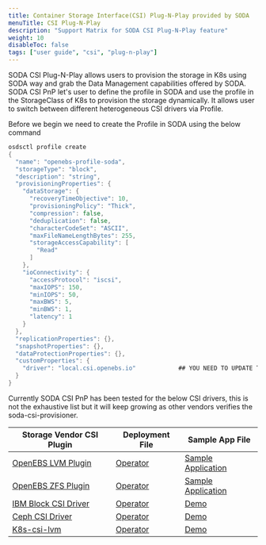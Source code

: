 ```yaml
---
title: Container Storage Interface(CSI) Plug-N-Play provided by SODA
menuTitle: CSI Plug-N-Play
description: "Support Matrix for SODA CSI Plug-N-Play feature"
weight: 10
disableToc: false
tags: ["user guide", "csi", "plug-n-play"] 
---
```


SODA CSI Plug-N-Play allows users to provision the storage in K8s using SODA way and grab the Data Management capabilities offered by SODA.
SODA CSI PnP let's user to define the profile in SODA and use the profile in the StorageClass of K8s to provision the storage 
dynamically. It allows user to switch between different heterogeneous CSI drivers via Profile.
    
Before we begin we need to create the Profile in SODA using the below command
```go
osdsctl profile create
{
  "name": "openebs-profile-soda",
  "storageType": "block",
  "description": "string",
  "provisioningProperties": {
    "dataStorage": {
      "recoveryTimeObjective": 10,
      "provisioningPolicy": "Thick",
      "compression": false,
      "deduplication": false,
      "characterCodeSet": "ASCII",
      "maxFileNameLengthBytes": 255,
      "storageAccessCapability": [
        "Read"
      ]
    },
    "ioConnectivity": {
      "accessProtocol": "iscsi",
      "maxIOPS": 150,
      "minIOPS": 50,
      "maxBWS": 5,
      "minBWS": 1,
      "latency": 1
    }
  },
  "replicationProperties": {},
  "snapshotProperties": {},
  "dataProtectionProperties": {},
  "customProperties": {
    "driver": "local.csi.openebs.io"            ## YOU NEED TO UPDATE THE DRIVER WITH VENDOR DRIVER NAME
  }
}
```

Currently SODA CSI PnP has been tested for the below CSI drivers, this is not the exhaustive list but it will keep growing as other vendors verifies the soda-csi-provisioner.  


<table>
   <thead>
      <tr>
         <th>Storage Vendor CSI Plugin</th>
         <th>Deployment File</th>
         <th>Sample App File</th>
      </tr>
   </thead>
   <tbody>
      <tr>
         <td><a href="https://github.com/openebs/lvm-localpv">OpenEBS LVM Plugin</a></td>
         <td><a href="https://github.com/asifdxtreme/soda-ucp/blob/main/examples/openebs/driver/lvm-operator.yaml">Operator</a> </td>
         <td><a href="https://github.com/asifdxtreme/soda-ucp/blob/main/examples/openebs/app/app.yaml">Sample Application</a></td>
      </tr>
      <tr>
         <td><a href="https://github.com/openebs/zfs-localpv"> OpenEBS ZFS Plugin</a></td>
         <td><a href="https://github.com/asifdxtreme/soda-ucp/blob/main/examples/openebs/driver/zfs-operator.yaml">Operator</a></td>
         <td><a href="https://github.com/asifdxtreme/soda-ucp/blob/main/examples/openebs/app/app.yaml">Sample Application</a></td>
      </tr>
      <tr>
         <td><a href="https://github.com/IBM/ibm-block-csi-driver"> IBM Block CSI Driver</a></td>
         <td><a href="https://github.com/sodafoundation/examples/tree/master/soda-csi-plug-n-play-poc/deploy/kubernetes/ibm">Operator</a></td>
         <td><a href="https://github.com/sodafoundation/examples/tree/master/soda-csi-plug-n-play-poc/deploy/kubernetes/demo">Demo</a></td>
      </tr>
      <tr>
         <td><a href="https://github.com/ceph/ceph-csi"> Ceph CSI Driver</a></td>
         <td><a href="https://github.com/sodafoundation/examples/tree/master/soda-csi-plug-n-play-poc/deploy/kubernetes/cephcsi/rbd">Operator</a></td>
         <td><a href="https://github.com/sodafoundation/examples/tree/master/soda-csi-plug-n-play-poc/deploy/kubernetes/demo">Demo</a></td>
      </tr>
      <tr>
         <td><a href="https://github.com/wavezhang/k8s-csi-lvm">K8s-csi-lvm</a></td>
         <td><a href="https://github.com/sodafoundation/examples/tree/master/soda-csi-plug-n-play-poc/deploy/kubernetes/lvm">Operator</a></td>
         <td><a href="https://github.com/sodafoundation/examples/tree/master/soda-csi-plug-n-play-poc/deploy/kubernetes/demo">Demo</a></td>
      </tr>
   </tbody>
</table>